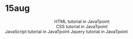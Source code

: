 # 15aug
<!DOCTYPE html>
<html>
  <head>
    <title>Example of center and BR tag</title>
  </head>
  <body>
    <center>
      HTML tutorial in JavaTpoint <br/>
      CSS tutorial in JavaTpoint <br/>
    </center>
    JavaScript tutorial in JavaTpoint Jquery tutorial in JavaTpoint <br/>
  </body>
</html>

